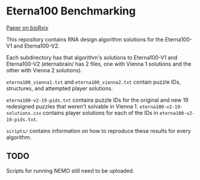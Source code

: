 # Eterna100 Benchmarking

[Paper on bioRxiv](https://www.biorxiv.org/content/10.1101/2021.08.26.457839v1)

This repository contains RNA design algorithm solutions for the Eterna100-V1 and Eterna100-V2.

Each subdirectory has that algorithm's solutions to Eterna100-V1 and Eterna100-V2 (eternabrain/ has 2 files, one with Vienna 1 solutions and the other with Vienna 2 solutions).

`eterna100_vienna1.txt` and `eterna100_vienna2.txt` contain puzzle IDs, structures, and attempted player solutions.

`eterna100-v2-19-pids.txt` contains puzzle IDs for the original and new 19 redesigned puzzles that weren't solvable in Vienna 1. `eterna100-v2-19-solutions.csv` contains player solutions for each of the IDs in `eterna100-v2-19-pids.txt`.

`scripts/` contains information on how to reproduce these results for every algorithm.

## TODO
Scripts for running NEMO still need to be uploaded.